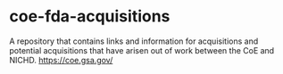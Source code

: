 # coe-fda-acquisitions
A repository that contains links and information for acquisitions and potential acquisitions that have arisen out of work between the CoE and NICHD. https://coe.gsa.gov/
